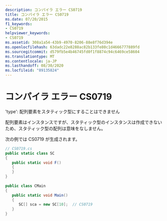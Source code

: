 ```yaml
---
description: コンパイラ エラー CS0719
title: コンパイラ エラー CS0719
ms.date: 07/20/2015
f1_keywords:
- CS0719
helpviewer_keywords:
- CS0719
ms.assetid: 308a1a54-43b9-4970-8206-88e8f76d394e
ms.openlocfilehash: 63dadc22e8288ac82b133fe80c1d4666777889fd
ms.sourcegitcommit: d579fb5e4b46745fd0f1f8874c94c6469ce58604
ms.translationtype: MT
ms.contentlocale: ja-JP
ms.lasthandoff: 08/30/2020
ms.locfileid: "89135824"
---
```

# <a name="compiler-error-cs0719"></a>コンパイラ エラー CS0719
'type': 配列要素をスタティック型にすることはできません  
  
 配列要素はインスタンスですが、スタティック型のインスタンスは作成できないため、スタティック型の配列は意味をなしません。  
  
 次の例では CS0719 が生成されます。  
  
```csharp  
// CS0719.cs  
public static class SC  
{  
   public static void F()  
   {  
   }  
}  
  
public class CMain  
{  
   public static void Main()  
   {  
      SC[] sca = new SC[10];  // CS0719  
   }  
}  
```
